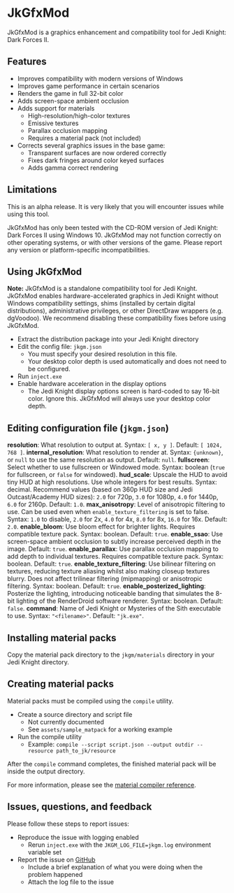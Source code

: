 # JkGfxMod

JkGfxMod is a graphics enhancement and compatibility tool for Jedi Knight: Dark Forces II.

## Features

- Improves compatibility with modern versions of Windows
- Improves game performance in certain scenarios
- Renders the game in full 32-bit color
- Adds screen-space ambient occlusion
- Adds support for materials
    - High-resolution/high-color textures
    - Emissive textures
    - Parallax occlusion mapping
    - Requires a material pack (not included)
- Corrects several graphics issues in the base game:
    - Transparent surfaces are now ordered correctly
    - Fixes dark fringes around color keyed surfaces
    - Adds gamma correct rendering

## Limitations

This is an alpha release. It is very likely that you will encounter issues while using this tool.

JkGfxMod has only been tested with the CD-ROM version of Jedi Knight: Dark Forces II using Windows 10. JkGfxMod may not function correctly on other operating systems, or with other versions of the game. Please report any version or platform-specific incompatibilities.

## Using JkGfxMod

**Note:** JkGfxMod is a standalone compatibility tool for Jedi Knight. JkGfxMod enables hardware-accelerated graphics in Jedi Knight without Windows compatibility settings, shims (installed by certain digital distributions), administrative privileges, or other DirectDraw wrappers (e.g. dgVoodoo). We recommend disabling these compatibility fixes before using JkGfxMod.

- Extract the distribution package into your Jedi Knight directory
- Edit the config file: `jkgm.json`
    - You must specify your desired resolution in this file.
    - Your desktop color depth is used automatically and does not need to be configured.
- Run `inject.exe`
- Enable hardware acceleration in the display options
    - The Jedi Knight display options screen is hard-coded to say 16-bit color. Ignore this. JkGfxMod will always use your desktop color depth.

## Editing configuration file (`jkgm.json`)

**resolution**: What resolution to output at. Syntax: `[ x, y ]`. Default: `[ 1024, 768 ]`. 
**internal_resolution**: What resolution to render at. Syntax: `{unknown}`, or `null` to use the same resolution as output. Default: `null`.
**fullscreen**: Select whether to use fullscreen or Windowed mode. Syntax: boolean (`true` for fullscreen, or `false` for windowed).
**hud_scale**: Upscale the HUD to avoid tiny HUD at high resolutions. Use whole integers for best results. Syntax: decimal. Recommend values (based on 360p HUD size and Jedi Outcast/Academy HUD sizes): `2.0` for 720p, `3.0` for 1080p, `4.0` for 1440p, `6.0` for 2160p. Default: `1.0`.
**max_anisotropy**: Level of anisotropic filtering to use. Can be used even when `enable_texture_filtering` is set to false. Syntax: `1.0` to disable, `2.0` for 2x, `4.0` for 4x, `8.0` for 8x, `16.0` for 16x. Default: `2.0`.
**enable_bloom**: Use bloom effect for brighter lights. Requires compatible texture pack. Syntax: boolean. Default: `true`. 
**enable_ssao**: Use screen-space ambient occlusion to subtly increase perceived depth in the image. Default: `true`. 
**enable_parallax**: Use parallax occlusion mapping to add depth to individual textures. Requires compatible texture pack. Syntax: boolean. Default: `true`.
**enable_texture_filtering**: Use bilinear filtering on textures, reducing texture aliasing whilst also making closeup textures blurry. Does not affect trilinear filtering (mipmapping) or anisotropic filtering. Syntax: boolean. Default: `true`.
**enable_posterized_lighting**: Posterize the lighting, introducing noticeable banding that simulates the 8-bit lighting of the RenderDroid software renderer. Syntax: boolean. Default: `false`.
**command**: Name of Jedi Knight or Mysteries of the Sith executable to use. Syntax: `"<filename>"`. Default: `"jk.exe"`.

## Installing material packs

Copy the material pack directory to the `jkgm/materials` directory in your Jedi Knight directory.

## Creating material packs

Material packs must be compiled using the `compile` utility.

- Create a source directory and script file
    - Not currently documented
    - See `assets/sample_matpack` for a working example
- Run the compile utility
    - Example: `compile --script script.json --output outdir --resource path_to_jk/resource`

After the `compile` command completes, the finished material pack will be inside the output directory.

For more information, please see the [material compiler reference](doc/compile.md).

## Issues, questions, and feedback

Please follow these steps to report issues:

- Reproduce the issue with logging enabled
    - Rerun `inject.exe` with the `JKGM_LOG_FILE=jkgm.log` environment variable set
- Report the issue on [GitHub](https://github.com/jdmclark/jkgfxmod/issues)
    - Include a brief explanation of what you were doing when the problem happened
    - Attach the log file to the issue
